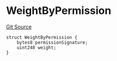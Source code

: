 # WeightByPermission
[Git Source](https://github.com/llama-community/vertex-v1/blob/aff9e10125efc8222ae7400ab76a0949cc7ded22/src/utils/Structs.sol)


```solidity
struct WeightByPermission {
    bytes8 permissionSignature;
    uint248 weight;
}
```

